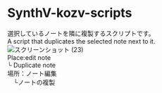 # SynthV-kozv-scripts
<!-- A Synthesizer V Script by kozv.   -->
選択しているノートを隣に複製するスクリプトです。  
A script that duplicates the selected note next to it.
![スクリーンショット (23)](https://user-images.githubusercontent.com/86694578/130562555-4e74480e-2383-4d17-ba3f-e3e85d44bd74.jpg)  
Place:edit note  
        └ Duplicate note  
場所：ノート編集  
      　└ノートの複製
